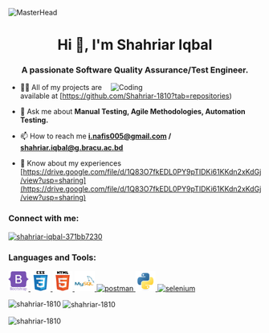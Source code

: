 ![MasterHead](https://cdn-bkhop.nitrocdn.com/bpqoqtnaTjoREcTDRBioEfpdkvqyQoTj/assets/static/optimized/rev-00a17bc/wp-content/uploads/2021/03/sqa-engineering-logo.jpg)
<h1 align="center">Hi 👋, I'm Shahriar Iqbal</h1>
<h3 align="center">A passionate Software Quality Assurance/Test Engineer.</h3>
<img align="right" alt="Coding" width="300" src="https://cdn.dribbble.com/users/1162077/screenshots/3848914/programmer.gif">



- 👨‍💻 All of my projects are available at [https://github.com/Shahriar-1810?tab=repositories)

- 💬 Ask me about **Manual Testing, Agile Methodologies, Automation Testing.**

- 📫 How to reach me **i.nafis005@gmail.com / shahriar.iqbal@g.bracu.ac.bd**

- 📄 Know about my experiences [https://drive.google.com/file/d/1Q83O7fkEDL0PY9pTIDKi61KKdn2xKdGj/view?usp=sharing](https://drive.google.com/file/d/1Q83O7fkEDL0PY9pTIDKi61KKdn2xKdGj/view?usp=sharing)

<h3 align="left">Connect with me:</h3>
<p align="left">
<a href="https://linkedin.com/in/shahriar-iqbal-371bb7230" target="blank"><img align="center" src="https://raw.githubusercontent.com/rahuldkjain/github-profile-readme-generator/master/src/images/icons/Social/linked-in-alt.svg" alt="shahriar-iqbal-371bb7230" height="30" width="40" /></a>
</p>

<h3 align="left">Languages and Tools:</h3>
<p align="left"> <a href="https://getbootstrap.com" target="_blank" rel="noreferrer"> <img src="https://raw.githubusercontent.com/devicons/devicon/master/icons/bootstrap/bootstrap-plain-wordmark.svg" alt="bootstrap" width="40" height="40"/> </a> <a href="https://www.w3schools.com/css/" target="_blank" rel="noreferrer"> <img src="https://raw.githubusercontent.com/devicons/devicon/master/icons/css3/css3-original-wordmark.svg" alt="css3" width="40" height="40"/> </a> <a href="https://www.w3.org/html/" target="_blank" rel="noreferrer"> <img src="https://raw.githubusercontent.com/devicons/devicon/master/icons/html5/html5-original-wordmark.svg" alt="html5" width="40" height="40"/> </a> <a href="https://www.mysql.com/" target="_blank" rel="noreferrer"> <img src="https://raw.githubusercontent.com/devicons/devicon/master/icons/mysql/mysql-original-wordmark.svg" alt="mysql" width="40" height="40"/> </a> <a href="https://postman.com" target="_blank" rel="noreferrer"> <img src="https://www.vectorlogo.zone/logos/getpostman/getpostman-icon.svg" alt="postman" width="40" height="40"/> </a> <a href="https://www.python.org" target="_blank" rel="noreferrer"> <img src="https://raw.githubusercontent.com/devicons/devicon/master/icons/python/python-original.svg" alt="python" width="40" height="40"/> </a> <a href="https://www.selenium.dev" target="_blank" rel="noreferrer"> <img src="https://raw.githubusercontent.com/detain/svg-logos/780f25886640cef088af994181646db2f6b1a3f8/svg/selenium-logo.svg" alt="selenium" width="40" height="40"/> </a> </p>

<p><img align="left" src="https://github-readme-stats.vercel.app/api/top-langs?username=shahriar-1810&show_icons=true&locale=en&layout=compact" alt="shahriar-1810" /></p>

<p>&nbsp;<img align="center" src="https://github-readme-stats.vercel.app/api?username=shahriar-1810&show_icons=true&locale=en" alt="shahriar-1810" /></p>

<p><img align="center" src="https://github-readme-streak-stats.herokuapp.com/?user=shahriar-1810&" alt="shahriar-1810" /></p>

